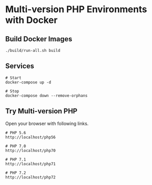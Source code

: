 # Multi-version PHP Environments with Docker

## Build Docker Images

~~~
./build/run-all.sh build
~~~

## Services

~~~
# Start
docker-compose up -d

# Stop
docker-compose down --remove-orphans
~~~

## Try Multi-version PHP

Open your browser with following links.

~~~
# PHP 5.6
http://localhost/php56

# PHP 7.0
http://localhost/php70

# PHP 7.1
http://localhost/php71

# PHP 7.2
http://localhost/php72
~~~
